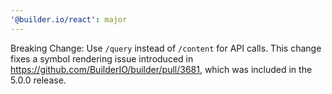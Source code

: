 ```yaml
---
'@builder.io/react': major
---
```


Breaking Change: Use `/query` instead of `/content` for API calls. This change fixes a symbol rendering issue introduced in https://github.com/BuilderIO/builder/pull/3681, which was included in the 5.0.0 release.
